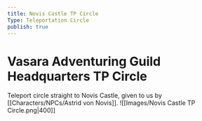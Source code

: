 ```yaml
---
title: Novis Castle TP Circle
Type: Teleportation Circle
publish: true
---
```


# Vasara Adventuring Guild Headquarters TP Circle

Teleport circle straight to Novis Castle, given to us by [[Characters/NPCs/Astrid von Novis]]. 
![[Images/Novis Castle TP Circle.png|400]]
